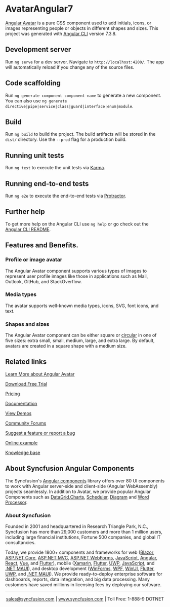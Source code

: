 # AvatarAngular7

[Angular Avatar](https://www.syncfusion.com/angular-components/angular-avatar?utm_source=github&utm_medium=listing&utm_campaign=angular-avatar-github-samples) is a pure CSS component used to add initials, icons, or images representing people or objects in different shapes and sizes. This project was generated with [Angular CLI](https://github.com/angular/angular-cli) version 7.3.8.

## Development server

Run `ng serve` for a dev server. Navigate to `http://localhost:4200/`. The app will automatically reload if you change any of the source files.

## Code scaffolding

Run `ng generate component component-name` to generate a new component. You can also use `ng generate directive|pipe|service|class|guard|interface|enum|module`.

## Build

Run `ng build` to build the project. The build artifacts will be stored in the `dist/` directory. Use the `--prod` flag for a production build.

## Running unit tests

Run `ng test` to execute the unit tests via [Karma](https://karma-runner.github.io).

## Running end-to-end tests

Run `ng e2e` to execute the end-to-end tests via [Protractor](http://www.protractortest.org/).

## Further help

To get more help on the Angular CLI use `ng help` or go check out the [Angular CLI README](https://github.com/angular/angular-cli/blob/master/README.md).

## Features and Benefits.

### Profile or image avatar

The Angular Avatar component supports various types of images to represent user profile images like those in applications such as Mail, Outlook, GitHub, and StackOverflow.

### Media types

The avatar supports well-known media types, icons, SVG, font icons, and text.

### Shapes and sizes

The Angular Avatar component can be either square or [circular](https://ej2.syncfusion.com/angular/documentation/avatar/types#circle?utm_source=github&utm_medium=listing&utm_campaign=angular-avatar-github-samples) in one of five sizes: extra small, small, medium, large, and extra large. By default, avatars are created in a square shape with a medium size.

## Related links

[Learn More about Angular Avatar](https://www.syncfusion.com/angular-components/angular-avatar?utm_source=github&utm_medium=listing&utm_campaign=angular-avatar-github-samples)

[Download Free Trial](https://www.syncfusion.com/downloads/angular?utm_source=github&utm_medium=listing&utm_campaign=angular-avatar-github-samples)

[Pricing](https://www.syncfusion.com/sales/teamlicense?utm_source=github&utm_medium=listing&utm_campaign=angular-avatar-github-samples)

[Documentation](https://angular.syncfusion.com/documentation/avatar/getting-started?utm_source=github&utm_medium=listing&utm_campaign=angular-avatar-github-samples)

[View Demos](https://github.com/SyncfusionExamples/ej2-angular-7-avatar?utm_source=github&utm_medium=listing&utm_campaign=angular-avatar-github-samples)

[Community Forums](https://www.syncfusion.com/forums/angular-js2?utm_source=github&utm_medium=listing&utm_campaign=angular-avatar-github-samples)

[Suggest a feature or report a bug](https://www.syncfusion.com/feedback/angular?utm_source=github&utm_medium=listing&utm_campaign=angular-avatar-github-samples)

[Online example](https://ej2.syncfusion.com/angular/demos/#/bootstrap5/avatar/default?utm_source=github&utm_medium=listing&utm_campaign=angular-avatar-github-samples)

[Knowledge base](https://support.syncfusion.com/kb/article/11675/how-to-get-started-easily-with-syncfusion-avatar-component-in-angular-7?utm_source=github&utm_medium=listing&utm_campaign=angular-avatar-github-samples)

## About Syncfusion Angular Components
The Syncfusion's [Angular components](https://www.syncfusion.com/angular-components?utm_source=github&utm_medium=listing&utm_campaign=angular-avatar-github-samples) library offers over 80 UI components to work with Angular server-side and client-side (Angular WebAssembly) projects seamlessly. In addition to Avatar, we provide popular Angular Components such as [DataGrid](https://www.syncfusion.com/angular-components/angular-grid?utm_source=github&utm_medium=listing&utm_campaign=angular-avatar-github-samples),[Charts](https://www.syncfusion.com/angular-components/angular-charts?utm_source=github&utm_medium=listing&utm_campaign=angular-avatar-github-samples), [Scheduler](https://www.syncfusion.com/angular-components/angular-scheduler?utm_source=github&utm_medium=listing&utm_campaign=angular-avatar-github-samples), [Diagram](https://www.syncfusion.com/angular-components/angular-diagram?utm_source=github&utm_medium=listing&utm_campaign=angular-avatar-github-samples) and [Word Processor](https://www.syncfusion.com/angular-components/angular-word-processor?utm_source=github&utm_medium=listing&utm_campaign=angular-avatar-github-samples).

### About Syncfusion

Founded in 2001 and headquartered in Research Triangle Park, N.C., Syncfusion has more than 29,000 customers and more than 1 million users, including large financial institutions, Fortune 500 companies, and global IT consultancies.

Today, we provide 1800+ components and frameworks for web ([Blazor](https://www.syncfusion.com/blazor-components?utm_source=github&utm_medium=listing&utm_campaign=angular-accordion-github-samples), [ASP.NET Core](https://www.syncfusion.com/aspnet-core-ui-controls?utm_source=github&utm_medium=listing&utm_campaign=angular-avatar-github-samples), [ASP.NET MVC](https://www.syncfusion.com/aspnet-mvc-ui-controls?utm_source=github&utm_medium=listing&utm_campaign=angular-avatar-github-samples), [ASP.NET WebForms](https://www.syncfusion.com/jquery/aspnet-webforms-ui-controls?utm_source=github&utm_medium=listing&utm_campaign=angular-avatar-github-samples), [JavaScript](https://www.syncfusion.com/javascript-ui-controls?utm_source=github&utm_medium=listing&utm_campaign=angular-avatar-github-samples), [Angular](https://www.syncfusion.com/angular-components?utm_source=github&utm_medium=listing&utm_campaign=angular-avatar-github-samples), [React](https://www.syncfusion.com/react-components?utm_source=github&utm_medium=listing&utm_campaign=angular-avatar-github-samples), [Vue](https://www.syncfusion.com/vue-components?utm_source=github&utm_medium=listing&utm_campaign=angular-avatar-github-samples), and [Flutter](https://www.syncfusion.com/flutter-widgets?utm_source=github&utm_medium=listing&utm_campaign=angular-avatar-github-samples)), mobile ([Xamarin](https://www.syncfusion.com/xamarin-ui-controls?utm_source=github&utm_medium=listing&utm_campaign=angular-avatar-github-samples), [Flutter](https://www.syncfusion.com/flutter-widgets?utm_source=github&utm_medium=listing&utm_campaign=angular-avatar-github-samples), [UWP](https://www.syncfusion.com/uwp-ui-controls?utm_source=github&utm_medium=listing&utm_campaign=angular-avatar-github-samples), [JavaScript](https://www.syncfusion.com/javascript-ui-controls?utm_source=github&utm_medium=listing&utm_campaign=angular-avatar-github-samples), and [.NET MAUI](https://www.syncfusion.com/maui-controls?utm_source=github&utm_medium=listing&utm_campaign=angular-avatar-github-samples)), and desktop development ([WinForms](https://www.syncfusion.com/winforms-ui-controls?utm_source=github&utm_medium=listing&utm_campaign=angular-avatar-github-samples), [WPF](https://www.syncfusion.com/wpf-controls?utm_source=github&utm_medium=listing&utm_campaign=angular-avatar-github-samples), [WinUI](https://www.syncfusion.com/winui-controls?utm_source=github&utm_medium=listing&utm_campaign=angular-avatar-github-samples), [Flutter](https://www.syncfusion.com/flutter-widgets?utm_source=github&utm_medium=listing&utm_campaign=angular-avatar-github-samples), [UWP](https://www.syncfusion.com/uwp-ui-controls?utm_source=github&utm_medium=listing&utm_campaign=angular-avatar-github-samples), and [.NET MAUI](https://www.syncfusion.com/maui-controls?utm_source=github&utm_medium=listing&utm_campaign=angular-avatar-github-samples)). We provide ready-to-deploy enterprise software for dashboards, reports, data integration, and big data processing. Many customers have saved millions in licensing fees by deploying our software.

<hr style="height:0.3px;border:none;color:lightgrey;background-color:lightgrey;" />

<p align="center">
<a href="mailto:sales@syncfusion.com?Subject=Syncfusion Angular Avatar - GitHub" target="_top">sales@syncfusion.com</a> | <a href="https://www.syncfusion.com?utm_source=github&utm_medium=listing&utm_campaign=angular-avatar-github-samples">www.syncfusion.com</a> | Toll Free: 1-888-9 DOTNET <br>
</p>